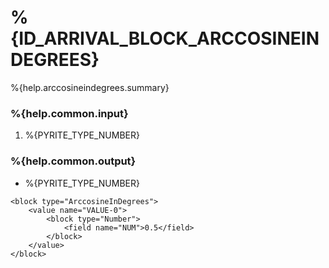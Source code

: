 # %{ID_ARRIVAL_BLOCK_ARCCOSINEINDEGREES}

%{help.arccosineindegrees.summary}

### %{help.common.input}

1. %{PYRITE_TYPE_NUMBER}

### %{help.common.output}

-   %{PYRITE_TYPE_NUMBER}

```
<block type="ArccosineInDegrees">
    <value name="VALUE-0">
        <block type="Number">
            <field name="NUM">0.5</field>
        </block>
    </value>
</block>
```
